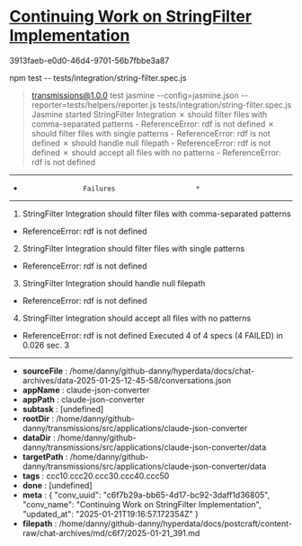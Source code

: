 # [Continuing Work on StringFilter Implementation](https://claude.ai/chat/c6f7b29a-bb65-4d17-bc92-3daff1d36805)

3913faeb-e0d0-46d4-9701-56b7fbbe3a87

npm test -- tests/integration/string-filter.spec.js
> transmissions@1.0.0 test
> jasmine --config=jasmine.json --reporter=tests/helpers/reporter.js tests/integration/string-filter.spec.js
Jasmine started
  StringFilter Integration
    ✗ should filter files with comma-separated patterns
      - ReferenceError: rdf is not defined
    ✗ should filter files with single patterns
      - ReferenceError: rdf is not defined
    ✗ should handle null filepath
      - ReferenceError: rdf is not defined
    ✗ should accept all files with no patterns
      - ReferenceError: rdf is not defined
**************************************************
*                    Failures                    *
**************************************************
1) StringFilter Integration should filter files with comma-separated patterns
  - ReferenceError: rdf is not defined
2) StringFilter Integration should filter files with single patterns
  - ReferenceError: rdf is not defined
3) StringFilter Integration should handle null filepath
  - ReferenceError: rdf is not defined
4) StringFilter Integration should accept all files with no patterns
  - ReferenceError: rdf is not defined
Executed 4 of 4 specs (4 FAILED) in 0.026 sec.
3

---

* **sourceFile** : /home/danny/github-danny/hyperdata/docs/chat-archives/data-2025-01-25-12-45-58/conversations.json
* **appName** : claude-json-converter
* **appPath** : claude-json-converter
* **subtask** : [undefined]
* **rootDir** : /home/danny/github-danny/transmissions/src/applications/claude-json-converter
* **dataDir** : /home/danny/github-danny/transmissions/src/applications/claude-json-converter/data
* **targetPath** : /home/danny/github-danny/transmissions/src/applications/claude-json-converter/data
* **tags** : ccc10.ccc20.ccc30.ccc40.ccc50
* **done** : [undefined]
* **meta** : {
  "conv_uuid": "c6f7b29a-bb65-4d17-bc92-3daff1d36805",
  "conv_name": "Continuing Work on StringFilter Implementation",
  "updated_at": "2025-01-21T19:16:57.172354Z"
}
* **filepath** : /home/danny/github-danny/hyperdata/docs/postcraft/content-raw/chat-archives/md/c6f7/2025-01-21_391.md